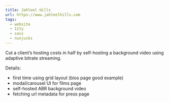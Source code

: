 ```yaml
---
title: Jahleel Hills
url: https://www.jahleelhills.com
tags:
  - website
  - 11ty
  - sass
  - nunjucks
---
```


Cut a client’s hosting costs in half by self-hosting a background video using 
adaptive bitrate streaming.

Details:
- first time using grid layout (bios page good example)
- modal/carousel UI for films page
- self-hosted ABR background video
- fetching url metadata for press page

